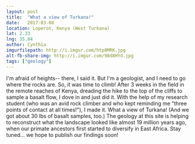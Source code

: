 ```yaml
---
layout: post
title:  "What a view of Turkana!"
date:   2017-03-08
location: Loperot, Kenya (West Turkana)
lat: 2.33
lng: 35.84
author: Cynthia
imgurfilepath: http://i.imgur.com/htp8MRK.jpg
alt-fb-share-img: http://i.imgur.com/98d8HYd.jpg
tags: ["geology"]
---
```

	
	
I'm afraid of heights-- there, I said it.  But I'm a geologist, and I need to go where the rocks are.  So, it was time to climb!  After 3 weeks in the field in the remote reaches of Kenya, dreading the hike to the top of the cliffs to sample a basalt flow, I dove in and just did it.  With the help of my research student (who was an avid rock climber and who kept reminding me "three points of contact at all times!"), I made it.  What a view of Turkana!  (And we got about 30 lbs of basalt samples, too.)  The geology at this site is helping to reconstruct what the landscape looked like almost 19 million years ago, when our primate ancestors first started to diversify in East Africa. Stay tuned...  we hope to publish our findings soon!